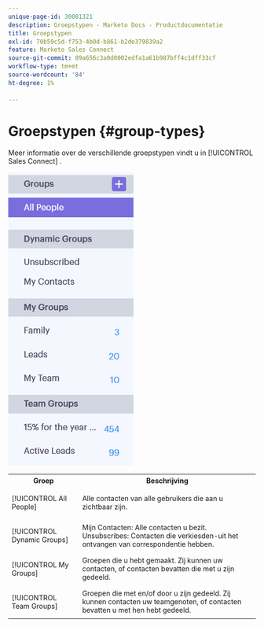 ```yaml
---
unique-page-id: 30081321
description: Groepstypen - Marketo Docs - Productdocumentatie
title: Groepstypen
exl-id: 70b59c5d-f753-4b0d-b861-b2de379839a2
feature: Marketo Sales Connect
source-git-commit: 09a656c3a0d0002edfa1a61b987bff4c1dff33cf
workflow-type: tm+mt
source-wordcount: '84'
ht-degree: 1%

---
```


# Groepstypen {#group-types}

Meer informatie over de verschillende groepstypen vindt u in [!UICONTROL Sales Connect] .

![](assets/one-7.png)

<table>
 <colgroup>
  <col>
  <col>
 </colgroup>
 <tbody>
  <tr>
   <th>Groep</th>
   <th>Beschrijving</th>
  </tr>
  <tr>
   <td><p>[!UICONTROL All People]</p></td>
   <td>Alle contacten van alle gebruikers die aan u zichtbaar zijn.</td>
  </tr>
  <tr>
   <td colspan="1"><p>[!UICONTROL Dynamic Groups]</p></td>
   <td colspan="1">Mijn Contacten: Alle contacten u bezit.<br> Unsubscribes: Contacten die verkiesden-uit het ontvangen van correspondentie hebben.</td>
  </tr>
  <tr>
   <td><p>[!UICONTROL My Groups]</p></td>
   <td>Groepen die u hebt gemaakt. Zij kunnen uw contacten, of contacten bevatten die met u zijn gedeeld.</td>
  </tr>
  <tr>
   <td><p>[!UICONTROL Team Groups]</p></td>
   <td>Groepen die met en/of door u zijn gedeeld. Zij kunnen contacten uw teamgenoten, of contacten bevatten u met hen hebt gedeeld.</td>
  </tr>
 </tbody>
</table>
